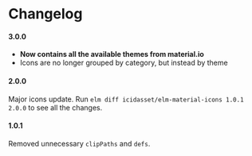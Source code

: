 # Changelog

#### 3.0.0

- __Now contains all the available themes from material.io__
- Icons are no longer grouped by category, but instead by theme

#### 2.0.0

Major icons update.
Run `elm diff icidasset/elm-material-icons 1.0.1 2.0.0` to see all the changes.

#### 1.0.1

Removed unnecessary `clipPaths` and `defs`.
